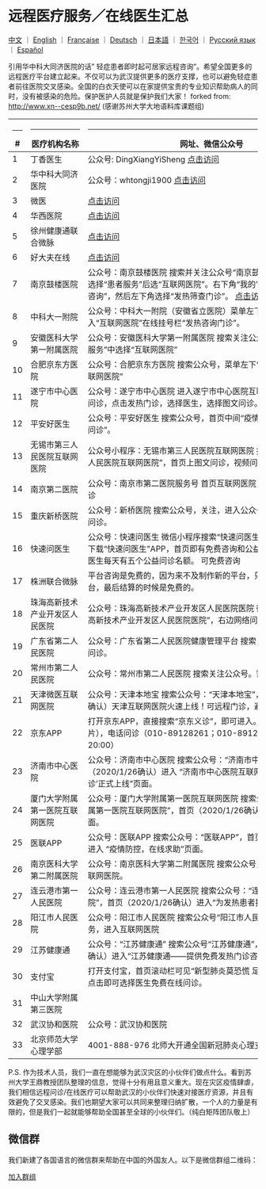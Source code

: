 # 远程医疗服务／在线医生汇总

[中文](./README.md) ｜ [English](./README-en.md) ｜ [Française](./README-fr.md) ｜ [Deutsch](./README-de.md) ｜ [日本語](./README-jp.md) ｜ [한국어](./README-kr.md)  ｜ [Русский язык](./README-ru.md)  ｜ [Español](./README-es.md)  

引用华中科大同济医院的话” 轻症患者即时起可居家远程咨询”。希望全国更多的远程医疗平台建立起来。不仅可以为武汉提供更多的医疗支撑，也可以避免轻症患者前往医院交叉感染。全国的白衣天使可以在家提供宝贵的专业知识帮助病人的同时，没有被感染的危险。保护医护人员就是保护我们大家！ forked from: http://www.xn--cesp9b.net/  (感谢苏州大学大地语料库课题组)

| <hr size=1 ALIGN=CENTER> # | <hr width = 100 size=1 ALIGN=CENTER> 医疗机构名称 </hr> | <hr width = 500 size=1 ALIGN=CENTER> 网址、微信公众号 </hr> | <hr width = "500" size=1 ALIGN=CENTER> 服务内容（收费情况）</hr> | <hr width = 100 size=1 ALIGN=CENTER> 添加日期 </hr>  |
|---|--------------|---------------------------|-------------------------------|-----------|
| 1 | 丁香医生     | 公众号: DingXiangYiSheng [点击访问](https://img1.dxycdn.com/2020/0125/993/3392865907226580601-22.jpg) | 防范新型肺炎·湖北地区免费义诊 | 2020/1/24 |
| 2 | 华中科大同济医院 |公众号：whtongji1900 [点击访问](https://i.loli.net/2020/01/28/ETPWyrpKDLei6Ss.png) |“发热门诊”在线问诊功能。轻症患者即时起可居家远程咨询（不限号）| 2020/1/24 |
| 3 | 微医| [点击访问](https://promo.guahao.com/topic/pneumonia)|免费义诊|2020/1/24|
| 4 | 华西医院|[点击访问](https://h5hyt.cd120.com/ncov/index?token=5521445_token_WX1934b6accb9ac50d8e21223d73b6777e_token_1752085387&userId=5521445&organCode=HID0101&openId=ocZagjv41d33u19YN6a35WdagH6Y) | 免费咨询 | 2020/1/26|
| 5 | 徐州健康通联合微脉|[点击访问](https://m.myweimai.com/hd/publish/index.f94879867f3ec5e6014bed4efec5328d.html?from=singlemessage&isappinstalled=0)|   免费在线义诊  | 2020/1/26|
| 6 | 好大夫在线|[点击访问](https://www.haodf.com/jibing/feiyan.htm)| 收费未知|2020/1/24|
| 7 | 南京鼓楼医院|公众号：南京鼓楼医院 搜索并关注公众号“南京鼓楼医院”，右下角菜单选择“患者服务”后选“互联网医院”。右下角“我的”注册后选“图文/视频咨询”，然后左下角选择“发热筛查门诊”。 [点击访问](https://i.loli.net/2020/01/28/k9bYeABaPZ8wLqE.png) |网上发热筛查门诊|2020/1/25|
| 8 |中科大一附院|公众号：中科大一附院（安徽省立医院）菜单左下角“就医服务”进入“互联网医院”在线挂号栏“发热咨询门诊”。|菜单左下角“就医服务”进入“互联网医院”在线挂号栏“发热咨询门诊”。免费发热咨询门诊。视频或问诊方式咨询解答。在线查看检验报告。|2020/1/25|
| 9 | 安徽医科大学第一附属医院 |公众号：安徽医科大学第一附属医院 搜索关注公众号，菜单左下“就医服务”中选择“互联网医院” |免费咨询门诊|2020/1/25|
| 10 | 合肥京东方医院|公众号：合肥京东方医院 搜索公众号，菜单左下“就医服务”中选择“互联网医院”|免费咨询门诊|2020/1/25|
| 11 | 遂宁市中心医院|公众号：遂宁市中心医院 进入遂宁市中心医院互联网医院，点击在线问诊，点击发热门诊，选择医生，选择图文问诊。|互联网医院发热门诊|2020/1/25|
| 12 |平安好医生 |公众号：平安好医生 搜索公众号，首页中间“疫情问诊”进入“冠状病毒问诊”。|冠状病毒问诊|2020/1/25|
| 13 | 无锡市第三人民医院互联网医院 |公众号小程序：无锡市第三人民医院互联网医院 搜索关注“无锡市第三人民医院互联网医院”，首页上图文问诊，视频问诊|    图文问诊，视频问诊|2020/1/25|
| 14 | 南京第二医院  | 公众号：南京市第二医院服务号 首页互联网医院，图文问诊，视频问诊 |发热门诊，图文问诊，视频问诊|2020/1/25|
| 15 |重庆新桥医院|公众号：新桥医院 搜索公众号，关注，进入公众号，掌上医院，在线问诊。|在线问诊|2020/1/25|
| 16 |快速问医生|公众号：快速问医生 微信小程序搜索“快速问医生”即可免费咨询，或者下载“快速问医生”APP，首页即有免费咨询和公益问诊通道，平台每个医生每天有五个公益问诊名额。 可免费咨询| 有免费和收费|2020/1/25|
| 17 | 株洲联合微脉| 平台咨询是免费的，因为来不及制作新的平台，只能使用原来的付费平台，最后结算的时候是免费的。|在线义诊|2020/1/25|
| 18 | 珠海高新技术产业开发区人民医院 |公众号：珠海高新技术产业开发区人民医院医院 微信小程序搜索“珠海高新技术产业开发区人民医院医院”，右边网络问诊。| 网络问诊|2020/1/25|
| 19 | 广东省第二人民医院 |公众号：广东省第二人民医院健康管理平台 搜索关注公众号。登录后问诊。|在线问诊|2020/1/25|
| 20 | 常州市第二人民医院 |公众号：常州市第二人民医院 搜索关注公众号。需要注册。| 网上发热门诊|2020/1/25|
| 21 | 天津微医互联网医院 |公众号：天津本地宝 搜索公众号：“天津本地宝”，首页（2020/1/26确认）天津互联网医院火速上线！可远程门诊，避免交叉感染风险！| 远程门诊 |2020/1/26|
| 22 | 京东APP|打开京东APP，直接搜索“京东义诊”，即可进入。急速问诊（文字，图片），电话问诊（010-89128261；010-89128263每天8:00-20:00）| 急速问诊和电话问诊|2020/1/26|
| 23 | 济南市中心医院 |公众号：济南市中心医院 搜索公众号：“济南市中心医院”，首页（2020/1/26确认）进入 “济南市中心医院互联网医院’发热咨询门诊’正式上线”页面。|在线问诊|2020/1/26|
| 24 | 厦门大学附属第一医院互联网医院 | 公众号：厦门大学附属第一医院互联网医院 搜索公众号：“厦门大学附属第一医院互联网医院”，首页（2020/1/26确认）进入 “发热门诊”页面。| 在线问诊 | 2020/1/26|
| 25 | 医联APP|公众号：医联APP 搜索公众号：“医联APP”，首页（2020/1/26确认）进入 “疫情防控，在线求助”页面。| 7*24小时咨询| 2020/1/26|
| 26 | 南京医科大学第二附属医院| 公众号：南京医科大学第二附属医院 搜索公众号，进入就医服务，互联网医院。|互联网医院| 2020/1/26|
| 27 | 连云港市第一人民医院|公众号：连云港市第一人民医院 搜索公众号：“连云港市第一人民医院”，首页（2020/1/26确认）进入“为发热患者提供免费在线咨询”|  发热患者免费在线咨询| 2020/1/26|
| 28 | 阳江市人民医院|公众号：阳江市人民医院 搜索公众号“阳江市人民医院”，菜单医疗服务，进入互联网医院|互联网医院|2020/1/26|
| 29 | 江苏健康通|公众号：“江苏健康通” 搜索公众号“江苏健康通”，首页（2020/1/26确认）进入“江苏健康通――提供免费发热门诊咨询服务的统一门户”| 免费发热门诊|2020/1/26|
| 30 | 支付宝|打开支付宝，首页滚动栏可见“新型肺炎莫恐慌 足不出户免费问医生”，点击即可选择医生免费在线问诊。| 支付宝为武汉市民开通免费义诊入口，常见病可在线诊断| 2020/1/26|
| 31 | 中山大学附属第三医院|                           | 	免费咨询 | 2020/1/26|
| 32 | 武汉协和医院 | 公众号：武汉协和医院 | 免费发热咨询门诊|2020/1/26|
| 33 | 北京师范大学心理学部|4001-888-976 北师大开通全国新冠肺炎心理支持400热线 | 心理学咨询                              |  2020/1/26 |

P.S. 作为技术人员，我们一直在想能够为武汉灾区的小伙伴们做点什么。看到苏州大学王鼎教授团队整理的信息，觉得十分有用且意义重大。现在灾区疫情肆虐，我们相信远程问诊/在线医疗可以帮助武汉的小伙伴们快速对接医疗资源，并且有效避免了交叉感染。我们也期望大家可以共同来整理归纳扩散，一个人的力量是有限的，但是我们一起就能够帮助全国甚至全球的小伙伴们。（纯白矩阵团队敬上）

## 微信群

我们新建了各国语言的微信群来帮助在中国的外国友人。以下是微信群组二维码：

[加入群组](https://i.loli.net/2020/01/28/P82zUoRwa6vfQTJ.png)
